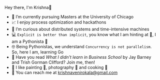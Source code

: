 Hey there, I'm Krishna👋

- 🎒 I’m currently pursuing Masters at the University of Chicago
- 📈 I enjoy process optimization and hackathons
- 🤔 I’m curious about distributed systems and time-intensive machines
- 💻 `Explicit is better than implicit`, you know what I am hinting at 🤭, I am a Pythonista 🐍
- 🤓 Being Pythonistas, we understand `Concurrency is not parallelism`. So, here I am, learning Go 
- 🔖 Have you read _What I didn't learn in Business School_ by Jay Barney and Trish Gorman Clifford? Join me, then!
- 🤩 I like painting 🎨, photography 📸 and cooking 🍲
- 📧 You can reach me at [krishnavenirokala@gmail.com](mailto:krishnavenirokala@gmail.com)
